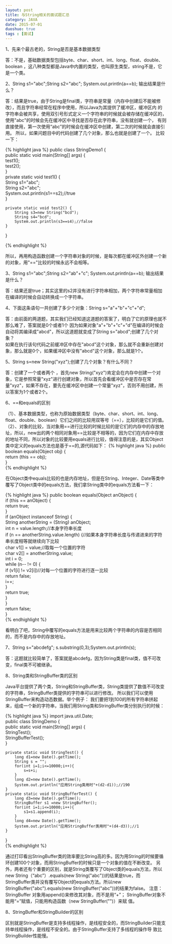 ```yaml
---
layout: post
title: 与String相关的面试题汇总
category: JAVA
date: 2015-07-01
duoshuo: true
tags : [面试]
---
```


1、先来个最古老的，String是否是基本数据类型

答：不是，基础数据类型包括byte、char、short、int、long、float、double、boolean ，这八种类型都是Java中内置的类型，也叫原生类型，string不是，它是一个类。

<!-- more -->

2、String s1="abc";String s2="abc"; System.out.println(a==b);  输出结果是什么？

答：结果是true，由于String是final类，字符串是常量（内存中创建后不能被修改），而且字符串经常在程序中使用，所以Java为其提供了缓冲区，缓冲区内
的字符串会被共享，使用双引号形式定义一个字符串的时候就会被存储在缓冲区的，使用"abc"的时候会先在缓冲区中寻找是否存在此字符串，没有就创建一个，
有则直接使用，第一次使用“abc”的时候会在缓冲区中创建，第二次的时候就会直接引用。
所以，如果问题目中的代码创建了几个对象，那么也就是创建了一个。
比较一下：

{% highlight java %}
public class StringDemo1 {  
    public static void main(String[] args) {  
        test1();  
        test2();  
    }  
    private static void test1() {  
        String s1="abc";  
        String s2="abc";  
        System.out.println(s1==s2);//true  
    }  
  
    private static void test2() {  
        String s3=new String("bcd");  
        String s4="bcd";  
        System.out.println(s3==s4);//false    
    }  
}  

{% endhighlight %}
   

所以，再用构造函数创建一个字符串对象的时候，是每次都在缓冲区外创建一个新的对象，用"=="比较的时候永远不会相等。

3、String s1="abc";String s2="ab"+"c"; System.out.println(a==b);  输出结果是什么？

答：结果还是true；其实这里的s2并没有进行字符串相加，两个字符串常量相加在编译的时候会自动转换成一个字符串。

4、下面这条语句一共创建了多少个对象：String s="a"+"b"+"c"+"d";

答：由前面的两道题，其实我们已经知道这道题的答案了，明白了它的原理也就不那么难了，答案就是0个或者1个
因为如果对象"a"+"b"+"c"+"d"在编译的时候会自动将其编译成"abcd"，所以这道题就变成了String s="abcd";创建了几个对象？  
如果在执行该句代码之前缓冲区中存在"abcd"这个对象，那么就不会重新创建对象，那么就是0个，如果缓冲区中没有"abcd"这个对象，那么就是1个。

5、String s=new String("xyz");创建了几个对象？有什么不同？

答：创建了一个或者两个 ，首先new String("xyz")肯定会在内存中创建一个对象，它是参照常量"xyz"进行创建对象，所以首先会看缓冲区中是否存在常
量"xyz"，如果不存在，要先在缓冲区中创建一个常量"xyz"，否则不用创建，所以答案为1个或者2个。

6、==和equals的区别

（1）、基本数据类型，也称为原始数据类型（byte、char、short、int、long、float、double、boolean）它们之间的比较用双等号（==），比较的是它们的值。
（2）、对象的比较，当对象用==进行比较的时候比较的是它们的内存中的存放地址，所以，new出的两个相同对象用==比较是不相等的，因为它们在内存中存放的地址不同，所以对象的比较要用equals进行比较，值得注意的是，其实Object类中定义的equals方法也是基于==的,源代码如下：
{% highlight java %}
public boolean equals(Object obj) {  
    return (this == obj);  
}  
{% endhighlight %}

在Object类中equals比较的也是内存地址，但是在String、Integer、Date等类中覆写了Object类中的equals方法，我们拿String类中的equals方法看一下：

{% highlight java %}
public boolean equals(Object anObject) {  
    if (this == anObject) {  
        return true;  
    }  
    if (anObject instanceof String) {  
        String anotherString = (String) anObject;  
        int n = value.length;//本身字符串长度  
        if (n == anotherString.value.length) {//如果本身字符串长度与传递进来的字符串长度相等就继续向下比较  
            char v1[] = value;//取每一个位置的字符  
            char v2[] = anotherString.value;  
            int i = 0;  
            while (n-- != 0) {  
                if (v1[i] != v2[i])//对每一个位置的字符进行逐一比较  
                        return false;  
                i++;  
            }  
            return true;  
        }  
    }  
    return false;  
}  
{% endhighlight %}

看明白了吧，String中覆写的equals方法是用来比较两个字符串的内容是否相同的，而不是内存中的存放地址。

7、String s="abcdefg"; s.substring(0,3);System.out.println(s);

答：这题就比较简单了，答案就是abcdefg，因为String类是final类，值不可改变，final类不可被继承。

8、String类和StringBuffer类的区别

Java平台提供了两个类，String和StringBuffer类，String类提供了数值不可改变的字符串，StringBuffer类提供的字符串可以进行修改。
所以我们可以使用StringBuffer来构造动态数据。举个例子：
我们要把1到100的所有字符串拼起来，组成一个新的字符串，当我们用String类和StringBuffer类分别执行的时候：

{% highlight java %}
import java.util.Date;  
public class StringDemo {  
    public static void main(String[] args) {  
        StringTest();  
        StringBufferTest();  
    }  
  
    private static void StringTest() {  
        long d1=new Date().getTime();  
        String s = "";  
        for(int i=1;i<=10000;i++){  
            s=s+i;  
        }  
        long d2=new Date().getTime();  
        System.out.println("应用String类用时"+(d2-d1));//190  
    }  
    private static void StringBufferTest() {  
        long d3=new Date().getTime();  
        StringBuffer s1 =new StringBuffer();  
        for(int i=1;i<=10000;i++){  
            s1=s1.append(i);  
        }  
        long d4=new Date().getTime();  
        System.out.println("应用StringBuffer类用时"+(d4-d3));//1  
    }  
      
}  
{% endhighlight %}

通过打印看出StringBuffer类的效率要比String高的多。因为用String的时候要循环创建100个对象，而用StringBuffer的时候只是一个对象的值在不断改变。
另外，两者还有个重要的区别，就是String类覆写了Object类的equals方法，所以new String（“abc”）.equals(new String("abc"))的结果是true，而
StringBuffer类并没有覆写Object的equals方法。所以new StringBuffer("abc").equals(new StringBuffer("abc"))的结果为false。
注意：StringBuffer 对象用append()来修改其对象，而不是用“+”； StringBuffer对象不能用“=”赋值，只能用构造函数（new StringBuffer("")）来赋
值。

8、StringBuffer和StringBuilder的区别

区别就是StringBuffer是支持多线程操作，是线程安全的，而StringBuilder只能支持单线程操作，是线程不安全的。由于StringBuffer支持了多线程的操作导
致比StringBuilder性能慢。
      
